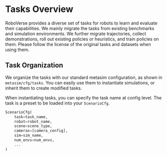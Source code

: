 # Tasks Overview

RoboVerse provides a diverse set of tasks for robots to learn and evaluate their capabilities. We mainly migrate the tasks from existing benchmarks and simulation environments. We further migrate trajectories, collect demonstrations, roll out existing policies or heuristics, and train policies on them. Please follow the license of the original tasks and datasets when using them.

## Task Organization

We organize the tasks with our standard metasim configuration, as shown in `metasim/cfg/tasks`. You can easily use them to instantiate simulations, or inherit them to create modified tasks.

When instantiating tasks, you can specify the task name at config level. The task is a preset to be loaded into your `ScenarioCfg`.

```python
ScenarioCfg(
    task=task_name,
    robot=robot_name,
    scene=scene_type,
    cameras=[camera_config],
    sim=sim_name,
    num_envs=num_envs,
    ...
)
```

<!-- You can find how to create/modify task configurations at [here](https://roboverse.wiki/metasim/user_guide/configuration/). -->
